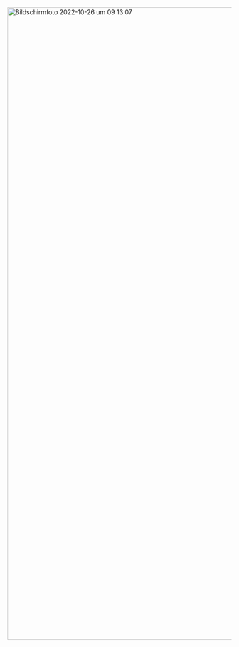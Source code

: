 <img width="1417" alt="Bildschirmfoto 2022-10-26 um 09 13 07" src="https://user-images.githubusercontent.com/112804361/197944526-2617a36c-e4f7-43f0-8744-5858a45fbd17.png">
